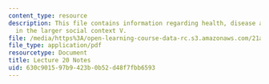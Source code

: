 ```yaml
---
content_type: resource
description: This file contains information regarding health, disease and healing
  in the larger social context V.
file: /media/https%3A/open-learning-course-data-rc.s3.amazonaws.com/21a-215-disease-and-health-culture-society-and-ethics-spring-2012/630c901597b9423b0b52d48f7fbb6593_MIT21A_215S12_lecture_20.pdf
file_type: application/pdf
resourcetype: Document
title: Lecture 20 Notes
uid: 630c9015-97b9-423b-0b52-d48f7fbb6593
---
```


